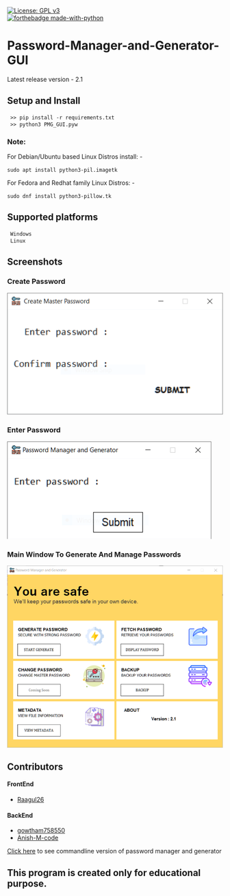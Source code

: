 [![License: GPL v3](https://img.shields.io/badge/License-GPLv3-blue.svg)](https://www.gnu.org/licenses/gpl-3.0)<br>
[![forthebadge made-with-python](http://ForTheBadge.com/images/badges/made-with-python.svg)](https://www.python.org/)
# Password-Manager-and-Generator-GUI

Latest release version - 2.1


## Setup and Install
     >> pip install -r requirements.txt
     >> python3 PMG_GUI.pyw
     
### Note:

 For Debian/Ubuntu based Linux Distros install: -
        
```
sudo apt install python3-pil.imagetk
```
For Fedora and Redhat family Linux Distros: -
        
```
sudo dnf install python3-pillow.tk
```

## Supported platforms
     Windows
     Linux

## Screenshots

### Create Password
<img src='https://github.com/Raagul26/Password-Manager-and-Generator--GUI/blob/master/Screenshots/create_pwd.PNG'>

### Enter Password
<img src='https://github.com/Raagul26/Password-Manager-and-Generator--GUI/blob/master/Screenshots/enter_pwd.PNG'>

### Main Window To Generate And Manage Passwords
<img src='https://github.com/Raagul26/Password-Manager-and-Generator--GUI/blob/master/Screenshots/window.PNG'>

## Contributors 

#### FrontEnd
  * [Raagul26](https://github.com/Raagul26/) 
#### BackEnd
  * [gowtham758550](https://github.com/gowtham758550/) 
  * [Anish-M-code](https://github.com/Anish-M-code/) 



[Click here](https://github.com/gowtham758550/password-generator-and-manager) to see commandline version of password manager and generator
     
## This program is created only for educational purpose.
